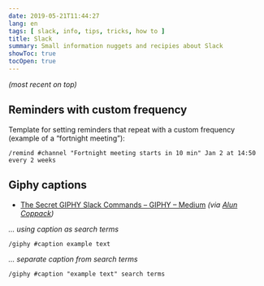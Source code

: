 ```yaml
---
date: 2019-05-21T11:44:27
lang: en
tags: [ slack, info, tips, tricks, how to ]
title: Slack
summary: Small information nuggets and recipies about Slack
showToc: true
tocOpen: true
---
```


*(most recent on top)*

## Reminders with custom frequency

Template for setting reminders that repeat with a custom frequency (example of a “fortnight meeting”):

```text
/remind #channel "Fortnight meeting starts in 10 min" Jan 2 at 14:50 every 2 weeks
```

## Giphy captions

* [The Secret GIPHY Slack Commands – GIPHY – Medium](https://medium.com/@giphy/the-secret-giphy-slack-commands-9cb4693ca6bf) *(via [Alun Coppack](https://equalexperts.slack.com/archives/C02QA1EC2/p1552584831088900))*

*… using caption as search terms*

```text
/giphy #caption example text
```

*… separate caption from search terms*

```text
/giphy #caption "example text" search terms
```
